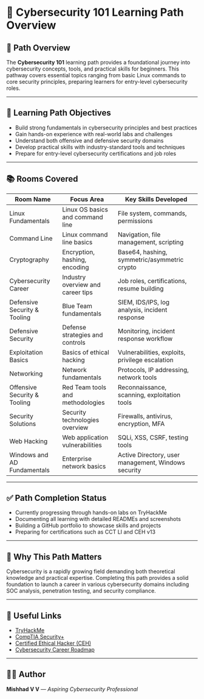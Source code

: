# 🔐 Cybersecurity 101 Learning Path Overview

## 📌 Path Overview
The **Cybersecurity 101** learning path provides a foundational journey into cybersecurity concepts, tools, and practical skills for beginners. This pathway covers essential topics ranging from basic Linux commands to core security principles, preparing learners for entry-level cybersecurity roles.

---

## 🎯 Learning Path Objectives
- Build strong fundamentals in cybersecurity principles and best practices
- Gain hands-on experience with real-world labs and challenges
- Understand both offensive and defensive security domains
- Develop practical skills with industry-standard tools and techniques
- Prepare for entry-level cybersecurity certifications and job roles

---

## 📚 Rooms Covered

| Room Name                      | Focus Area                           | Key Skills Developed                   |
| ------------------------------| -----------------------------------| ------------------------------------- |
| Linux Fundamentals            | Linux OS basics and command line    | File system, commands, permissions    |
| Command Line                  | Linux command line basics           | Navigation, file management, scripting |
| Cryptography                 | Encryption, hashing, encoding       | Base64, hashing, symmetric/asymmetric crypto |
| Cybersecurity Career          | Industry overview and career tips   | Job roles, certifications, resume building |
| Defensive Security & Tooling  | Blue Team fundamentals              | SIEM, IDS/IPS, log analysis, incident response |
| Defensive Security            | Defense strategies and controls     | Monitoring, incident response workflow |
| Exploitation Basics           | Basics of ethical hacking           | Vulnerabilities, exploits, privilege escalation |
| Networking                   | Network fundamentals                | Protocols, IP addressing, network tools |
| Offensive Security & Tooling  | Red Team tools and methodologies    | Reconnaissance, scanning, exploitation tools |
| Security Solutions            | Security technologies overview      | Firewalls, antivirus, encryption, MFA |
| Web Hacking                  | Web application vulnerabilities     | SQLi, XSS, CSRF, testing tools        |
| Windows and AD Fundamentals   | Enterprise network basics           | Active Directory, user management, Windows security |

---

## ✅ Path Completion Status
- Currently progressing through hands-on labs on TryHackMe
- Documenting all learning with detailed READMEs and screenshots
- Building a GitHub portfolio to showcase skills and projects
- Preparing for certifications such as CCT LI and CEH v13

---

## 📝 Why This Path Matters
Cybersecurity is a rapidly growing field demanding both theoretical knowledge and practical expertise. Completing this path provides a solid foundation to launch a career in various cybersecurity domains including SOC analysis, penetration testing, and security compliance.

---

## 🔗 Useful Links
- [TryHackMe](https://tryhackme.com)
- [CompTIA Security+](https://www.comptia.org/certifications/security)
- [Certified Ethical Hacker (CEH)](https://www.eccouncil.org/programs/certified-ethical-hacker-ceh/)
- [Cybersecurity Career Roadmap](https://www.cyberseek.org/pathway.html)

---

## 👨‍💻 Author
**Mishhad V V** — *Aspiring Cybersecurity Professional*


